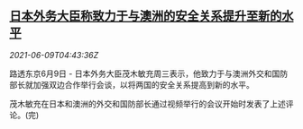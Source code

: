 <!--1623214862000-->
[日本外务大臣称致力于与澳洲的安全关系提升至新的水平](https://cn.reuters.com/article/japan-australia-relations-0609-wedn-idCNKCS2DL0AQ)
------

<div><i>2021-06-09T04:43:36Z</i></div><p>路透东京6月9日 - 日本外务大臣茂木敏充周三表示，他致力于与澳洲外交和国防部长就加强双边合作举行会谈，以将两国的安全关系提高到新的水平。</p><p>茂木敏充在日本和澳洲的外交和国防部长通过视频举行的会议开始时发表了上述评论。(完)</p>
